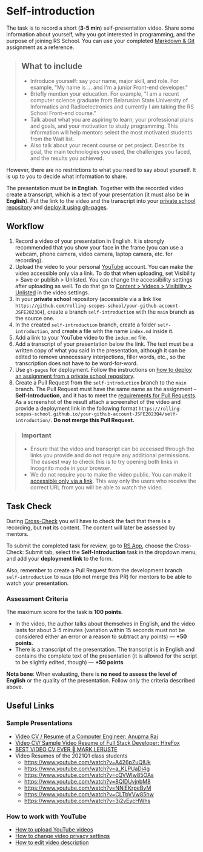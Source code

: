 # Self-introduction

The task is to record a short (**3-5 min**) self-presentation video. Share some information about yourself, why you got interested in programming, and the purpose of joining RS School. You can use your completed [Markdown & Git](https://github.com/rolling-scopes-school/tasks/blob/master/tasks/cv/en/git-markdown.md) assignment as a reference.

> ## What to include
>
> - Introduce yourself: say your name, major skill, and role. For example, "My name is ... and I'm a junior Front-end developer."
> - Briefly mention your education. For example, "I am a recent computer science graduate from Belarusian State University of Informatics and Radioelectronics and currently I am taking the RS School Front-end course."
> - Talk about what you are aspiring to learn, your professional plans and goals, and your motivation to study programming. This information will help mentors select the most motivated students from the Wait list.
> - Also talk about your recent course or pet project. Describe its goal, the main technologies you used, the challenges you faced, and the results you achieved.

However, there are no restrictions to what you need to say about yourself. It is up to you to decide what information to share.

The presentation must be **in English**. Together with the recorded video create a transcript, which is a text of your presentation (it must also be **in English**). Put the link to the video and the transcript into your [private school repository](https://docs.rs.school/#/private-repository?id=Как-работать-с-приватным-репозиторием) and [deploy it using gh-pages](https://docs.rs.school/#/private-repository?id=%d0%9a%d0%b0%d0%ba-%d1%81%d0%b4%d0%b5%d0%bb%d0%b0%d1%82%d1%8c-%d0%b4%d0%b5%d0%bf%d0%bb%d0%be%d0%b9-%d0%b7%d0%b0%d0%b4%d0%b0%d0%bd%d0%b8%d1%8f-%d0%b8%d0%b7-%d0%bf%d1%80%d0%b8%d0%b2%d0%b0%d1%82%d0%bd%d0%be%d0%b3%d0%be-%d1%80%d0%b5%d0%bf%d0%be%d0%b7%d0%b8%d1%82%d0%be%d1%80%d0%b8%d1%8f-%d1%88%d0%ba%d0%be%d0%bb%d1%8b).

## Workflow

1. Record a video of your presentation in English. It is strongly recommended that you show your face in the frame (you can use a webcam, phone camera, video camera, laptop camera, etc. for recording).
2. Upload the video to your personal [YouTube](https://www.youtube.com/) account. You can make the video accessible only via a link. To do that when uploading, set Visibility > Save or publish > Unlisted. You can change the accessibility settings after uploading as well. To do that go to [Content > Videos > Visibility > Unlisted](https://support.google.com/youtube/answer/157177?co=GENIE.Platform%3DDesktop&hl=en) in the video settings.
3. In your **private school** repository (accessible via a link like `https://github.com/rolling-scopes-school/your-github-account-JSFE2023Q4`), create a branch `self-introduction` with the `main` branch as the source one.
5. In the created `self-introduction` branch, create a folder `self-introduction`, and create a file with the name `index.md` inside it.
6. Add a link to your YouTube video to the `index.md` file.
7. Add a transcript of your presentation below the link. The text must be a written copy of what you said in the presentation, although it can be edited to remove unnecessary interjections, filler words, etc., so the transcription does not have to be word-for-word. 
8. Use `gh-pages` for deployment. Follow the instructions on [how to deploy an assignment from a private school repository](https://docs.rs.school/#/private-repository?id=%D0%9A%D0%B0%D0%BA-%D1%81%D0%B4%D0%B5%D0%BB%D0%B0%D1%82%D1%8C-%D0%B4%D0%B5%D0%BF%D0%BB%D0%BE%D0%B9-%D0%B7%D0%B0%D0%B4%D0%B0%D0%BD%D0%B8%D1%8F-%D0%B8%D0%B7-%D0%BF%D1%80%D0%B8%D0%B2%D0%B0%D1%82%D0%BD%D0%BE%D0%B3%D0%BE-%D1%80%D0%B5%D0%BF%D0%BE%D0%B7%D0%B8%D1%82%D0%BE%D1%80%D0%B8%D1%8F-%D1%88%D0%BA%D0%BE%D0%BB%D1%8B).
9. Create a Pull Request from the `self-introduction` branch to the `main` branch. The Pull Request must have the same name as the assignment – **Self-Introduction**, and it has to meet the [requirements for Pull Requests](https://docs.rs.school/#/pull-request-review-process?id=%D0%A2%D1%80%D0%B5%D0%B1%D0%BE%D0%B2%D0%B0%D0%BD%D0%B8%D1%8F-%D0%BA-pull-request-pr). As a screenshot of the result attach a screenshot of the video and provide a deployment link in the following format `https://rolling-scopes-school.github.io/your-github-account-JSFE2023Q4/self-introduction/`. **Do not merge this Pull Request.**

> ### Important
>
> - Ensure that the video and transcript can be accessed through the links you provide and do not require any additional permissions. The easiest way to check this is to try opening both links in Incognito mode in your browser.
> - We do not require you to make the video public. You can make it [accessible only via a link](https://support.google.com/youtube/answer/157177?co=GENIE.Platform%3DDesktop&hl=en). This way only the users who receive the correct URL from you will be able to watch the video.

## Task Check

During [Cross-Check](https://docs.rs.school/#/cross-check-flow) you will have to check the fact that there is a recording, but **not** its content. The content will later be assessed by mentors.

To submit the completed task for review, go to [RS App](https://app.rs.school/), choose the Cross-Check: Submit tab, select the **Self-Introduction** task in the dropdown menu, and add your **deployment link** to the form.

Also, remember to create a Pull Request from the development branch `self-introduction` to `main` (do not merge this PR) for mentors to be able to watch your presentation.

### Assessment Criteria

The maximum score for the task is **100 points**.

- In the video, the author talks about themselves in English, and the video lasts for about 3-5 minutes (variation within 15 seconds must not be considered either an error or a reason to subtract any points) — **+50 points**.
- There is a transcript of the presentation. The transcript is in English and contains the complete text of the presentation (it is allowed for the script to be slightly edited, though) — **+50 points**.

**Nota bene**: When evaluating, there is **no need to assess the level of English** or the quality of the presentation. Follow only the criteria described above.

## Useful Links

### Sample Presentations

- [Video CV / Resume of a Computer Engineer: Anupma Raj](https://www.youtube.com/watch?v=dMBBrLGcsCI)
- [Video CV/ Sample Video Resume of Full Stack Developer: HireFox](https://www.youtube.com/watch?v=PYuPmNFHTog)
- [BEST VIDEO CV EVER  MARK LERUSTE](https://www.youtube.com/watch?v=c_PZTAW5piQ)
- Video Resumes of the 2021Q1 class students
  - https://www.youtube.com/watch?v=A426pZuQIUk
  - https://www.youtube.com/watch?v=a_KLPUaDi4g
  - https://www.youtube.com/watch?v=cQVWIw85OAs
  - https://www.youtube.com/watch?v=8QIDUvjnbM8
  - https://www.youtube.com/watch?v=NNlEKrpeByM
  - https://www.youtube.com/watch?v=CLTbVVw85hw
  - https://www.youtube.com/watch?v=3j2vEycHWhs

### How to work with YouTube

- [How to upload YouTube videos](https://support.google.com/youtube/answer/57407?co=GENIE.Platform%3DDesktop&hl=en)
- [How to change video privacy settings](https://support.google.com/youtube/answer/157177?co=GENIE.Platform%3DDesktop&hl=en&oco=0)
- [How to edit video description](https://support.google.com/youtube/answer/57404?co=GENIE.Platform%3DDesktop&hl=en&oco=0)
